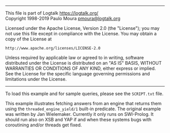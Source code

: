 ________________________________________________________________________

This file is part of Logtalk <https://logtalk.org/>  
Copyright 1998-2019 Paulo Moura <pmoura@logtalk.org>

Licensed under the Apache License, Version 2.0 (the "License");
you may not use this file except in compliance with the License.
You may obtain a copy of the License at

    http://www.apache.org/licenses/LICENSE-2.0

Unless required by applicable law or agreed to in writing, software
distributed under the License is distributed on an "AS IS" BASIS,
WITHOUT WARRANTIES OR CONDITIONS OF ANY KIND, either express or implied.
See the License for the specific language governing permissions and
limitations under the License.
________________________________________________________________________


To load this example and for sample queries, please see the `SCRIPT.txt` file.

This example illustrates fetching answers from an engine that returns them using
the `threaded_engine_yield/1` built-in predicate. The original example was written
by Jan Wielemaker. Currently it only runs on SWI-Prolog. It should run also on XSB
and YAP if and when these systems bugs with coroutining and/or threads get fixed.
